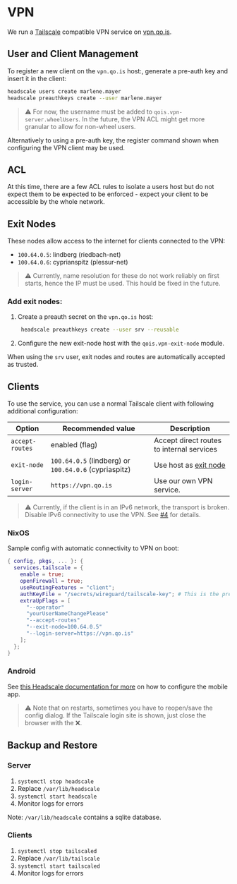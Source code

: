 # VPN

We run a [Tailscale](https://tailscale.com) compatible VPN service on [vpn.qo.is](https://vpn.qo.is).

## User and Client Management

To register a new client on the `vpn.qo.is` host:, generate a pre-auth key and insert it in the client:

```bash
headscale users create marlene.mayer
headscale preauthkeys create --user marlene.mayer
```

> ⚠️ For now, the username must be added to `qois.vpn-server.wheelUsers`.
> In the future, the VPN ACL might get more granular to allow for non-wheel users.

Alternatively to using a pre-auth key, the register command shown when configuring the VPN client may be used.

## ACL

At this time, there are a few ACL rules to isolate a users host but do not expect them to be expected to be enforced - expect your client to be accessible by the whole network.

## Exit Nodes

These nodes allow access to the internet for clients connected to the VPN:

- `100.64.0.5`: lindberg (riedbach-net)
- `100.64.0.6`: cyprianspitz (plessur-net)

> ⚠️ Currently, name resolution for these do not work reliably on first starts, hence the IP must be used. This hould be fixed in the future.

### Add exit nodes:

1. Create a preauth secret on the `vpn.qo.is` host:
   ```bash
    headscale preauthkeys create --user srv --reusable
   ```
1. Configure the new exit-node host with the `qois.vpn-exit-node` module.

When using the `srv` user, exit nodes and routes are automatically accepted as trusted.

## Clients

To use the service, you can use a normal Tailscale client with following additional configuration:

| Option | Recommended value | Description |
|--------|-------------------|-------------|
| `accept-routes` | enabled (flag) | Accept direct routes to internal services |
| `exit-node` | `100.64.0.5` (lindberg) or `100.64.0.6` (cypriaspitz) | Use host as [exit node](#exit-nodes) |
| `login-server` | `https://vpn.qo.is` | Use our own VPN service. |

> ⚠️ Currently, if the client is in an IPv6 network, the transport is broken.
> Disable IPv6 connectivity to use the VPN.
> See [#4](https://git.qo.is/qo.is/infrastructure/issues/4) for details.

### NixOS

Sample config with automatic connectivity to VPN on boot:

```nix
{ config, pkgs, ... }: {
  services.tailscale = {
    enable = true;
    openFirewall = true;
    useRoutingFeatures = "client";
    authKeyFile = "/secrets/wireguard/tailscale-key"; # This is the pre-auth secret. Make sure it's only accessible by root.
    extraUpFlags = [
      "--operator"
      "yourUserNameChangePlease"
      "--accept-routes"
      "--exit-node=100.64.0.5"
      "--login-server=https://vpn.qo.is"
    ];
  };
}
```

### Android

See [this Headscale documentation for more](https://headscale.net/stable/usage/connect/android/) on how to configure the mobile app.

> ⚠️ Note that on restarts, sometimes you have to reopen/save the config dialog.
> If the Tailscale login site is shown, just close the browser with the ❌.

## Backup and Restore

### Server

1. `systemctl stop headscale`
1. Replace `/var/lib/headscale`
1. `systemctl start headscale`
1. Monitor logs for errors

Note: `/var/lib/headscale` contains a sqlite database.

### Clients

1. `systemctl stop tailscaled`
1. Replace `/var/lib/tailscale`
1. `systemctl start tailscaled`
1. Monitor logs for errors
